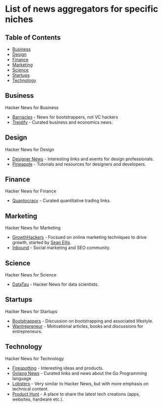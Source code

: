 # List of news aggregators for specific niches

## Table of Contents

* [Business](#business)
* [Design](#design)
* [Finance](#finance)
* [Marketing](#marketing)
* [Science](#science)
* [Startups](#startups)
* [Technology](#technology)

## Business

Hacker News for Business

* [Barnacles](https://barnacl.es) - News for bootstrappers, not VC hackers
* [Trejdify](http://www.trejdify.com) - Curated business and economics news.

## Design

Hacker News for Design

* [Designer News](https://www.designernews.co) - Interesting links and events for design professionals.
* [Pineapple](http://pineapple.io) - Tutorials and resources for designers and developers.

## Finance

Hacker News for Finance

* [Quantocracy](http://quantocracy.com) - Curated quantitative trading links.

## Marketing

Hacker News for Marketing

* [GrowthHackers](https://growthhackers.com) - Focsued on online marketing techniques to drive growth, started by [Sean Ellis](https://www.quora.com/profile/Sean-Ellis).
* [Inbound](https://inbound.org) - Social marketing and SEO community.

## Science

Hacker News for Science

* [DataTau](http://www.datatau.com) - Hacker News for data scientists.

## Startups

Hacker News for Startups

* [Bootstrappers](http://www.bootstrappers.io) - Discussion on bootstrapping and associated lifestyle.
* [Wantrepreneur](http://wantrepreneur.io/) - Motivational articles, books and discussions for entrepreneurs. 

## Technology

Hacker News for Technology

* [Firespotting](http://firespotting.com) - Interesting ideas and products.
* [Golang News](https://golangnews.com) - Curated links and news about the Go Programming language
* [Lobsters](https://lobste.rs) - Very similar to Hacker News, but with more emphasis on technical content.
* [Product Hunt](https://www.producthunt.com) - A place to share the latest tech creations (apps, websites, hardware etc.).
